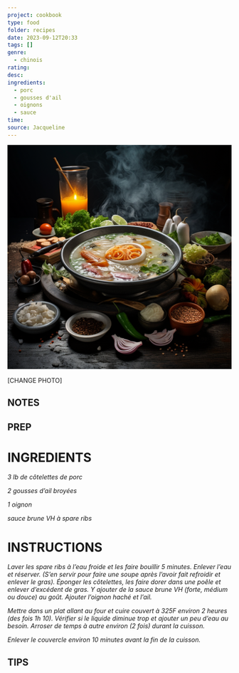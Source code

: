 ```yaml
---
project: cookbook
type: food
folder: recipes
date: 2023-09-12T20:33
tags: []
genre:
  - chinois
rating: 
desc: 
ingredients:
  - porc
  - gousses d'ail
  - oignons
  - sauce
time: 
source: Jacqueline
---
```


![IMAGE](_default.png)


[CHANGE PHOTO]


## NOTES




## PREP


# INGREDIENTS

_3 lb de côtelettes de porc_

_2 gousses d’ail broyées_

_1 oignon_

_sauce brune VH à spare ribs_



# INSTRUCTIONS

_Laver les spare ribs à l’eau froide et les faire_
_bouillir 5 minutes. Enlever l’eau et réserver._
_(S’en servir pour faire une soupe après l’avoir_
_fait refroidir et enlever le gras). Éponger les_
_côtelettes, les faire dorer dans une poêle et_
_enlever d’excédent de gras. Y ajouter de la_
_sauce brune VH (forte, médium ou douce) au_
_goût. Ajouter l’oignon haché et l’ail._

_Mettre dans un plat allant au four et cuire couvert_
_à 325F environ 2 heures (des fois 1h 10)._
_Vérifier si le liquide diminue trop et ajouter_
_un peu d’eau au besoin. Arroser de temps à_
_autre environ (2 fois) durant la cuisson._

_Enlever le couvercle environ 10 minutes avant_
_la fin de la cuisson._



## TIPS



